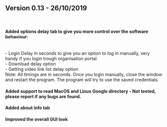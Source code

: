 
<h2>Version 0.13 - 26/10/2019</h2><br>
<h4>Added options delay tab to give you more control over the software behaviour:</h4><br>
 - Login Delay in seconds to give you an option to log in manually, very handy if you login trough organisation portal<br>
 - Download delay option<br>
 - Getting video link list delay option<br>
   Note: All timings are in seconds. Once you login manually, close the window and restart the program. The program will try to use the saved credentials.<br>
<h4>Added support to read MacOS and Linux Google directory - Not tested, please report if any bugs are found.</h4>
<h4>Added about info tab</h4>
<h4>Improved the overall GUI look</h4>
